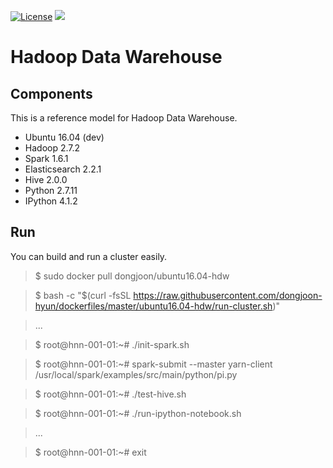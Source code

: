 [![License](https://img.shields.io/badge/license-Apache%202-blue.svg)](LICENSE)
[![](https://badge.imagelayers.io/dongjoon/ubuntu16.04-hdw:latest.svg)](https://imagelayers.io/?images=dongjoon/ubuntu16.04-hdw:latest)

Hadoop Data Warehouse
====================

Components
----------
This is a reference model for Hadoop Data Warehouse.

* Ubuntu 16.04 (dev)
* Hadoop 2.7.2
* Spark 1.6.1
* Elasticsearch 2.2.1
* Hive 2.0.0
* Python 2.7.11
* IPython 4.1.2

Run
---
You can build and run a cluster easily.

> $ sudo docker pull dongjoon/ubuntu16.04-hdw

> $ bash -c "$(curl -fsSL https://raw.githubusercontent.com/dongjoon-hyun/dockerfiles/master/ubuntu16.04-hdw/run-cluster.sh)"

> ...

> $ root@hnn-001-01:~# ./init-spark.sh 

> $ root@hnn-001-01:~# spark-submit --master yarn-client /usr/local/spark/examples/src/main/python/pi.py

> $ root@hnn-001-01:~# ./test-hive.sh 

> $ root@hnn-001-01:~# ./run-ipython-notebook.sh

> ...

> $ root@hnn-001-01:~# exit
